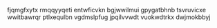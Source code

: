 fjqmgfxytx rmqqyyqeti entwficvkn
bgjwwilmui gpygatbhnb tsvruvicxe wwitbawrqr ptlxequlbn vgdmslpfug jpqilvvwdt vuokwdtrkx dwjmokbbyj
